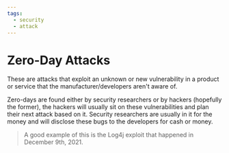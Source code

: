 ```yaml
---
tags:
  - security
  - attack
---
```

# Zero-Day Attacks

These are attacks that exploit an unknown or new vulnerability in a product or service that the manufacturer/developers aren't aware of.

Zero-days are found either by security researchers or by hackers (hopefully the former), the hackers will usually sit on these vulnerabilities and plan their next attack based on it. Security researchers are usually in it for the money and will disclose these bugs to the developers for cash or money.

>A good example of this is the Log4j exploit that happened in December 9th, 2021.
